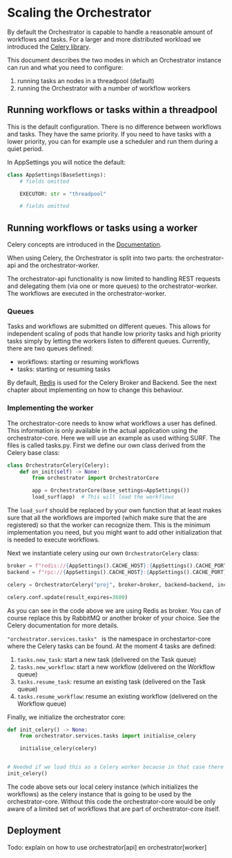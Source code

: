 # Scaling the Orchestrator

By default the Orchestrator is capable to handle a reasonable amount of workflows and tasks. For a larger and more
distributed workload we introduced the [Celery library](https://docs.celeryq.dev/en/stable/).

This document describes the two modes in which an Orchestrator instance can run and what you need to configure:
1. running tasks an nodes in a threadpool (default)
2. running the Orchestrator with a number of workflow workers

## Running workflows or tasks within a threadpool

This is the default configuration. There is no difference between workflows and tasks. They have the same priority.
If you need to have tasks with a lower priority, you can for example use a scheduler and run them during a quiet
period.

In AppSettings you will notice the default:

```python
class AppSettings(BaseSettings):
    # fields omitted

    EXECUTOR: str = "threadpool"

    # fields omitted
```

## Running workflows or tasks using a worker

Celery concepts are introduced in the [Documentation](https://docs.celeryq.dev/en/stable/getting-started/introduction.html).

When using Celery, the Orchestrator is split into two parts: the orchestrator-api and the orchestrator-worker.

The orchestrator-api functionality is now limited to handling REST requests and delegating them (via one or more
queues) to the orchestrator-worker. The workflows are executed in the orchestrator-worker.


### Queues

Tasks and workflows are submitted on different queues. This allows for independent scaling of
pods that handle low priority tasks and high priority tasks simply by letting the workers listen
to different queues. Currently, there are two queues defined:

- workflows: starting or resuming workflows
- tasks: starting or resuming tasks

By default, [Redis](https://redis.io/) is used for the Celery Broker and Backend. See the next chapter 
about implementing on how to change this behaviour.


### Implementing the worker

The orchestrator-core needs to know what workflows a user has defined. This information is only available in the
actual application using the orchestrator-core. Here we will use an example as used withing SURF. The files is 
called tasks.py. First we define our own class derived from the Celery base class:

```python
class OrchestratorCelery(Celery):
    def on_init(self) -> None:
        from orchestrator import OrchestratorCore

        app = OrchestratorCore(base_settings=AppSettings())
        load_surf(app)  # This will load the workflows
```

The `load_surf` should be replaced by your own function that at least makes sure that all the workflows are imported
(which make sure that the are registered) so that the worker can recognize them. This is the minimum implementation
you need, but you might want to add other initialization that is needed to execute workflows.

Next we instantiate celery using our own `OrchestratorCelery` class:

```python
broker = f"redis://{AppSettings().CACHE_HOST}:{AppSettings().CACHE_PORT}"
backend = f"rpc://{AppSettings().CACHE_HOST}:{AppSettings().CACHE_PORT}/0"

celery = OrchestratorCelery("proj", broker=broker, backend=backend, include=["orchestrator.services.tasks"])

celery.conf.update(result_expires=3600)
```

As you can see in the code above we are using Redis as broker. You can of course replace this by RabbitMQ or 
another broker of your choice. See the Celery documentation for more details.

`"orchestrator.services.tasks" ` is the namespace in orchestartor-core where the Celery tasks can be found. At the
moment 4 tasks are defined: 

1. `tasks.new_task`: start a new task (delivered on the Task queue)
2. `tasks.new_workflow`: start a new workflow (delivered on the Workflow queue)
3. `tasks.resume_task`: resume an existing task (delivered on the Task queue)
4. `tasks.resume_workflow`: resume an existing workflow (delivered on the Workflow queue)


Finally, we initialize the orchestrator core:

```python
def init_celery() -> None:
    from orchestrator.services.tasks import initialise_celery

    initialise_celery(celery)


# Needed if we load this as a Celery worker because in that case there is no 'main app'
init_celery()
```

The code above sets our local celery instance (which initializes the workflows) as the celery instance that is
going to be used by the orchestrator-core. Without this code the orchestrator-core would be only aware of a limited
set of workflows that are part of orchestrator-core itself.


## Deployment

Todo: explain on how to use orchestrator[api] en orchestrator[worker]

